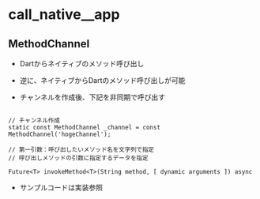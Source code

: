 # call_native__app

## MethodChannel

- Dartからネイティブのメソッド呼び出し
- 逆に、ネイティブからDartのメソッド呼び出しが可能

- チャンネルを作成後、下記を非同期で呼び出す

```

// チャンネル作成
static const MethodChannel _channel = const MethodChannel('hogeChannel');

// 第一引数：呼び出したいメソッド名を文字列で指定
// 呼び出しメソッドの引数に指定するデータを指定

Future<T> invokeMethod<T>(String method, [ dynamic arguments ]) async

```

- サンプルコードは実装参照
